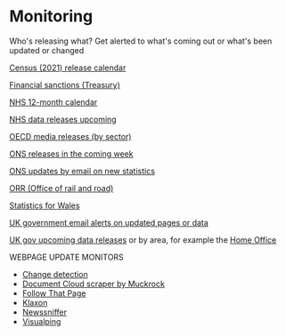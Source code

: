 Monitoring
==========

Who's releasing what? Get alerted to what's coming out or what's been updated or changed


[Census (2021) release calendar](https://www.ons.gov.uk/releasecalendar?query=census&fromDateDay=&fromDateMonth=&fromDateYear=&toDateDay=&toDateMonth=&toDateYear=&view=upcoming)

[Financial sanctions (Treasury)](https://public.govdelivery.com/accounts/UKHMTREAS/subscriber/new)

[NHS 12-month calendar](https://www.england.nhs.uk/statistics/12-months-statistics-calendar/)

[NHS data releases upcoming](https://digital.nhs.uk/search/document-type/publication/publicationStatus/false?searchTab=data&sort=date&publiclyAccessible=false&contentSearch=false)

[OECD media releases (by sector)](https://www.oecd.org/sdd/statisticsnewsreleases.htm)

[ONS releases in the coming week](https://www.ons.gov.uk/releasecalendar?view=upcoming)

[ONS updates by email on new statistics](https://public.govdelivery.com/accounts/UKONS/subscriber/network)

[ORR (Office of rail and road)](https://dataportal.orr.gov.uk/publication-dates-for-statistics/)

[Statistics for Wales](https://www.gov.wales/statistics-and-research/upcoming)

[UK government email alerts on updated pages or data](https://www.gov.uk/help/update-email-notifications)

[UK gov upcoming data releases](https://www.gov.uk/search/research-and-statistics?content_store_document_type=upcoming_statistics&order=updated-newest) or by area, for example the [Home Office](https://www.gov.uk/search/research-and-statistics?content_store_document_type=upcoming_statistics&organisations%5B%5D=home-office)

WEBPAGE UPDATE MONITORS

- [Change detection](https://github.com/dgtlmoon/changedetection.io)
- [Document Cloud scraper by Muckrock](https://www.muckrock.com/news/archives/2022/may/24/release-notes-keep-an-eye-on-your-favorite-agencie/)
- [Follow That Page](https://www.followthatpage.com)
- [Klaxon](https://newsklaxon.org/)
- [Newssniffer](https://www.newssniffer.co.uk/versions)
- [Visualping](https://visualping.io/)
